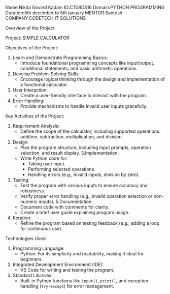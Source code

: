 Name:Nikita Govind Kadam
ID:CT08DS16
Domain:PYTHON PROGRAMMING
Duration:5th december to 5th january
MENTOR:Santosh
COMPANY:CODETECH IT SOLUTIONS

Overview of the Project

 Project: SIMPLE CALCULATOR
 
  Objectives of the Project:
1. Learn and Demonstrate Programming Basics:
   - Introduce foundational programming concepts like input/output, conditional statements, and basic arithmetic operations.
2. Develop Problem-Solving Skills:
   - Encourage logical thinking through the design and implementation of a functional calculator.
3. User Interaction:
   - Create a user-friendly interface to interact with the program.
4. Error Handling:
   - Provide mechanisms to handle invalid user inputs gracefully.

Key Activities of the Project:
1. Requirement Analysis:
   - Define the scope of the calculator, including supported operations: addition, subtraction, multiplication, and division.
2. Design:
   - Plan the program structure, including input prompts, operation selection, and result display.
3.Implementation:
   - Write Python code for:
     - Taking user input.
     - Performing selected operations.
     - Handling errors (e.g., invalid inputs, division by zero).
4. Testing:
   - Test the program with various inputs to ensure accuracy and robustness.
   - Verify proper error handling (e.g., invalid operation selection or non-numeric inputs).
5.Documentation:
   - Document code with comments for clarity.
   - Create a brief user guide explaining program usage.
6. Iteration:
   - Refine the program based on testing feedback (e.g., adding a loop for continuous use).

Technologies Used:
1. Programming Language: 
   - Python: For its simplicity and readability, making it ideal for beginners.
2. Integrated Development Environment (IDE):
   - VS Code for writing and testing the program.
3. Standard Libraries:
   - Built-in Python functions like `input()`, `print()`, and exception handling (`try-except`) for error management.

